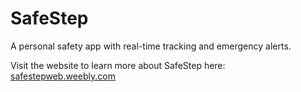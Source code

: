 # SafeStep
A personal safety app with real-time tracking and emergency alerts.

Visit the website to learn more about SafeStep here: [safestepweb.weebly.com](https://safestepweb.weebly.com)
